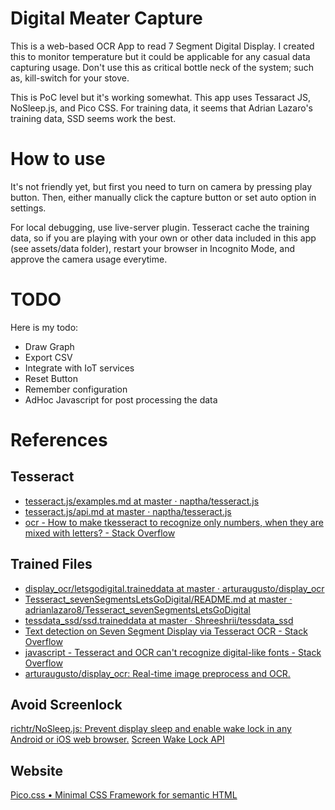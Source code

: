 # Digital Meater Capture

This is a web-based OCR App to read 7 Segment Digital Display. I created this to monitor temperature but it could be applicable for any casual data capturing usage. Don't use this as critical bottle neck of the system; such as, kill-switch for your stove.

This is PoC level but it's working somewhat. This app uses Tessaract JS, NoSleep.js, and Pico CSS. For training data, it seems that Adrian Lazaro's training data, SSD seems work the best. 

# How to use

It's not friendly yet, but first you need to turn on camera by pressing play button. Then, either manually click the capture button or set auto option in settings.

For local debugging, use live-server plugin. Tesseract cache the training data, so if you are playing with your own or other data included in this app (see assets/data folder), restart your browser in Incognito Mode, and approve the camera usage everytime.
# TODO

Here is my todo:

- Draw Graph
- Export CSV
- Integrate with IoT services
- Reset Button
- Remember configuration
- AdHoc Javascript for post processing the data
# References
## Tesseract
- [tesseract.js/examples.md at master · naptha/tesseract.js](https://github.com/naptha/tesseract.js/blob/master/docs/examples.md)
- [tesseract.js/api.md at master · naptha/tesseract.js](https://github.com/naptha/tesseract.js/blob/master/docs/api.md)
- [ocr - How to make tkesseract to recognize only numbers, when they are mixed with letters? - Stack Overflow](https://stackoverflow.com/questions/4944830/how-to-make-tesseract-to-recognize-only-numbers-when-they-are-mixed-with-letter)

## Trained Files
- [display_ocr/letsgodigital.traineddata at master · arturaugusto/display_ocr](https://github.com/arturaugusto/display_ocr/blob/master/letsgodigital/letsgodigital.traineddata)
- [Tesseract_sevenSegmentsLetsGoDigital/README.md at master · adrianlazaro8/Tesseract_sevenSegmentsLetsGoDigital](https://github.com/adrianlazaro8/Tesseract_sevenSegmentsLetsGoDigital/blob/master/README.md)
- [tessdata_ssd/ssd.traineddata at master · Shreeshrii/tessdata_ssd](https://github.com/Shreeshrii/tessdata_ssd/blob/master/ssd.traineddata)
- [Text detection on Seven Segment Display via Tesseract OCR - Stack Overflow](https://stackoverflow.com/questions/17672705/text-detection-on-seven-segment-display-via-tesseract-ocr)
- [javascript - Tesseract and OCR can't recognize digital-like fonts - Stack Overflow](https://stackoverflow.com/questions/67521276/tesseract-and-ocr-cant-recognize-digital-like-fonts)
- [arturaugusto/display_ocr: Real-time image preprocess and OCR.](https://github.com/arturaugusto/display_ocr)

## Avoid Screenlock

[richtr/NoSleep.js: Prevent display sleep and enable wake lock in any Android or iOS web browser.](https://github.com/richtr/NoSleep.js/)
[Screen Wake Lock API](https://w3c.github.io/screen-wake-lock/)

## Website
[Pico.css • Minimal CSS Framework for semantic HTML](https://picocss.com/)